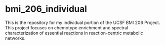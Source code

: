 # bmi_206_individual
This is the repository for my individual portion of the UCSF BMI 206 Project. This project focuses on chemotype enrichment and spectral characterization of essential reactions in reaction-centric metabolic networks.
